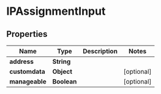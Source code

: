 

# IPAssignmentInput


## Properties

| Name | Type | Description | Notes |
|------------ | ------------- | ------------- | -------------|
|**address** | **String** |  |  |
|**customdata** | **Object** |  |  [optional] |
|**manageable** | **Boolean** |  |  [optional] |



